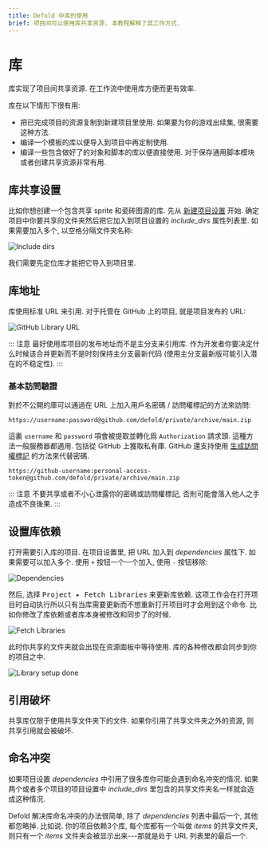 ```yaml
---
title: Defold 中库的使用
brief: 项目间可以使用库共享资源. 本教程解释了其工作方式.
---
```


# 库

库实现了项目间共享资源. 在工作流中使用库方便而更有效率.

库在以下情形下很有用:

* 把已完成项目的资源复制到新建项目里使用. 如果要为你的游戏出续集, 很需要这种方法.
* 编译一个模板的库以便导入到项目中再定制使用.
* 编译一些包含做好了的对象和脚本的库以便直接使用. 对于保存通用脚本模块或者创建共享资源非常有用.

## 库共享设置

比如你想创建一个包含共享 sprite 和瓷砖图源的库. 先从 [新建项目设置](/manuals/project-setup/) 开始. 确定项目中你要共享的文件夹然后把它加入到项目设置的 *include_dirs* 属性列表里. 如果需要加入多个, 以空格分隔文件夹名称:

![Include dirs](images/libraries/libraries_include_dirs.png)

我们需要先定位库才能把它导入到项目里.

## 库地址

库使用标准 URL 来引用. 对于托管在 GitHub 上的项目, 就是项目发布的 URL:

![GitHub Library URL](images/libraries/libraries_library_url_github.png)

::: 注意
最好使用库项目的发布地址而不是主分支来引用库. 作为开发者你要决定什么时候该合并更新而不是时刻保持主分支最新代码 (使用主分支最新版可能引入潜在的不稳定性).
:::


### 基本訪問驗證

對於不公開的庫可以通過在 URL 上加入用戶名密碼 / 訪問權標記的方法來訪問:

```
https://username:password@github.com/defold/private/archive/main.zip
```

這裏 `username` 和 `password` 項會被提取並轉化爲 `Authorization` 請求頭. 這種方法一般服務器都適用. 包括從 GitHub 上獲取私有庫. GitHub 還支持使用 [生成訪問權標記](https://docs.github.com/en/free-pro-team@latest/github/authenticating-to-github/creating-a-personal-access-token) 的方法來代替密碼.

```
https://github-username:personal-access-token@github.com/defold/private/archive/main.zip
```

::: 注意
不要共享或者不小心泄露你的密碼或訪問權標記, 否則可能會落入他人之手造成不良後果.
:::


## 设置库依赖

打开需要引入库的项目. 在项目设置里, 把 URL 加入到 *dependencies* 属性下. 如果需要可以加入多个. 使用 `+` 按钮一个一个加入, 使用 `-` 按钮移除:

![Dependencies](images/libraries/libraries_dependencies.png)

然后, 选择 <kbd>Project ▸ Fetch Libraries</kbd> 来更新库依赖. 这项工作会在打开项目时自动执行所以只有当库需要更新而不想重新打开项目时才会用到这个命令. 比如你修改了库依赖或者库本身被修改和同步了的时候.

![Fetch Libraries](images/libraries/libraries_fetch_libraries.png)

此时你共享的文件夹就会出现在资源面板中等待使用. 库的各种修改都会同步到你的项目之中.

![Library setup done](images/libraries/libraries_done.png)

## 引用破坏

共享库仅限于使用共享文件夹下的文件. 如果你引用了共享文件夹之外的资源, 则共享引用就会被破坏.

## 命名冲突

如果项目设置 *dependencies* 中引用了很多库你可能会遇到命名冲突的情况. 如果两个或者多个项目的项目设置中 *include_dirs* 里包含的共享文件夹名一样就会造成这种情况.

Defold 解决库命名冲突的办法很简单, 除了 *dependencies* 列表中最后一个, 其他都忽略掉. 比如说. 你的项目依赖3个库, 每个库都有一个叫做 *items* 的共享文件夹, 则只有一个 *items* 文件夹会被显示出来---那就是处于 URL 列表里的最后一个.
